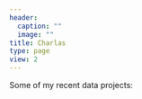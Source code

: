 ```yaml
---
header:
  caption: ""
  image: ""
title: Charlas
type: page
view: 2
---
```


Some of my recent data projects:
